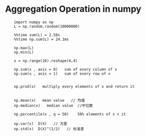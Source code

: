 # Aggregation Operation in numpy
        import numpy as np
        L = np.random.random(10000000)
        
        %%time sum(L) = 2.58s
        %%time np.sum(L) = 24.1ms
        
        np.max(L)
        np.min(L)
        
        x = np.range(16).reshape(4,4)
        
        np.sum(x , axis = 0)   sum of every column of x 
        np.sum(x , axis = 1)   sum of every row of x 
        
        
        np.prod(x)   multiply every elements of x and return it 
        
        
        np.mean(x)   mean value   // 均值
        np.median(x)   median value  //中位数
        
        np.percentile(x , q = 50)    50% elements of x < it
        
        np.var(x)  D(X)   // 方差
        np.std(x)  D(X)^(1/2)   // 标准差
        
        
        
